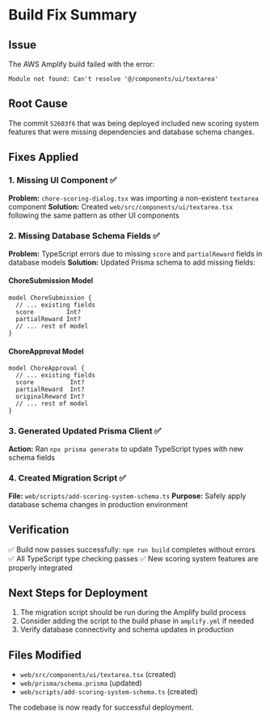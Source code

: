 # Build Fix Summary

## Issue
The AWS Amplify build failed with the error:
```
Module not found: Can't resolve '@/components/ui/textarea'
```

## Root Cause
The commit `52603f6` that was being deployed included new scoring system features that were missing dependencies and database schema changes.

## Fixes Applied

### 1. Missing UI Component ✅
**Problem:** `chore-scoring-dialog.tsx` was importing a non-existent `textarea` component
**Solution:** Created `web/src/components/ui/textarea.tsx` following the same pattern as other UI components

### 2. Missing Database Schema Fields ✅
**Problem:** TypeScript errors due to missing `score` and `partialReward` fields in database models
**Solution:** Updated Prisma schema to add missing fields:

#### ChoreSubmission Model
```prisma
model ChoreSubmission {
  // ... existing fields
  score         Int?
  partialReward Int?
  // ... rest of model
}
```

#### ChoreApproval Model  
```prisma
model ChoreApproval {
  // ... existing fields
  score          Int?
  partialReward  Int?
  originalReward Int?
  // ... rest of model
}
```

### 3. Generated Updated Prisma Client ✅
**Action:** Ran `npx prisma generate` to update TypeScript types with new schema fields

### 4. Created Migration Script ✅
**File:** `web/scripts/add-scoring-system-schema.ts`
**Purpose:** Safely apply database schema changes in production environment

## Verification
✅ Build now passes successfully: `npm run build` completes without errors
✅ All TypeScript type checking passes
✅ New scoring system features are properly integrated

## Next Steps for Deployment
1. The migration script should be run during the Amplify build process
2. Consider adding the script to the build phase in `amplify.yml` if needed
3. Verify database connectivity and schema updates in production

## Files Modified
- `web/src/components/ui/textarea.tsx` (created)
- `web/prisma/schema.prisma` (updated)
- `web/scripts/add-scoring-system-schema.ts` (created)

The codebase is now ready for successful deployment. 